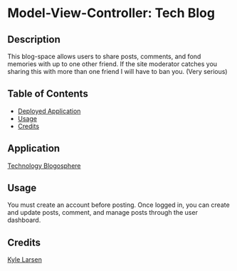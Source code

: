 # Model-View-Controller: Tech Blog

## Description

This blog-space allows users to share posts, comments, and fond memories with up to one other friend. If the site moderator catches you sharing this with more than one friend I will have to ban you. (Very serious)

## Table of Contents

- [Deployed Application](#application)
- [Usage](#usage)
- [Credits](#credits)

## Application

[Technology Blogosphere](https://sheltered-fortress-80441.herokuapp.com)

## Usage

You must create an account before posting. Once logged in, you can create and update posts, comment, and manage posts through the user dashboard.

## Credits

[Kyle Larsen](https://github.com/kylelarsenlarsen)